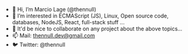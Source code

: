 - 👋 Hi, I’m Marcio Lage (@thennull)
- 👀 I’m interested in ECMAScript (JS), Linux, Open source code, databases, NodeJS, React, full-stack stuff ...
- 💞️ It'd be nice to collaborate on any project about the above topics...
- 📫 Mail: thennull.dev@gmail.com
- 🐦 Twitter: @thennull

<!---
thennull/thennull is a ✨ special ✨ repository because its `README.md` (this file) appears on your GitHub profile.
You can click the Preview link to take a look at your changes.
--->
